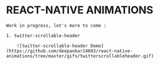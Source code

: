 # REACT-NATIVE ANIMATIONS

    Work in progress, lot's more to come : 
    
    1. twitter-scrollable-header
    
        ![twitter-scrollable-header Demo](https://github.com/deepankar14693/react-native-animations/tree/master/gifs/twitterscrollableheader.gif)
